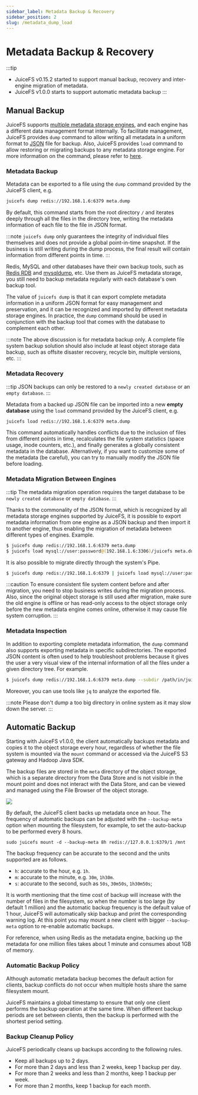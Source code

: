 ```yaml
---
sidebar_label: Metadata Backup & Recovery
sidebar_position: 2
slug: /metadata_dump_load
---
```

# Metadata Backup & Recovery

:::tip
- JuiceFS v0.15.2 started to support manual backup, recovery and inter-engine migration of metadata.
- JuiceFS v1.0.0 starts to support automatic metadata backup
:::

## Manual Backup

JuiceFS supports [multiple metadata storage engines](../guide/how_to_setup_metadata_engine.md), and each engine has a different data management format internally. To facilitate management, JuiceFS provides `dump` command to allow writing all metadata in a uniform format to [JSON](https://www.json.org/json-en.html) file for backup. Also, JuiceFS provides `load` command to allow restoring or migrating backups to any metadata storage engine. For more information on the command, please refer to [here](../reference/command_reference.md#juicefs-dump).

### Metadata Backup

Metadata can be exported to a file using the `dump` command provided by the JuiceFS client, e.g.

```bash
juicefs dump redis://192.168.1.6:6379 meta.dump
```

By default, this command starts from the root directory `/` and iterates deeply through all the files in the directory tree, writing the metadata information of each file to the file in JSON format.

:::note
`juicefs dump` only guarantees the integrity of individual files themselves and does not provide a global point-in-time snapshot. If the business is still writing during the dump process, the final result will contain information from different points in time.
:::

Redis, MySQL and other databases have their own backup tools, such as [Redis RDB](https://redis.io/topics/persistence#backing-up-redis-data) and [mysqldump](https://dev.mysql.com/doc/mysql-backup-excerpt/5.7/en/mysqldump-sql-format.html), etc. Use them as JuiceFS metadata storage, you still need to backup metadata regularly with each database's own backup tool.

The value of `juicefs dump` is that it can export complete metadata information in a uniform JSON format for easy management and preservation, and it can be recognized and imported by different metadata storage engines. In practice, the `dump` command should be used in conjunction with the backup tool that comes with the database to complement each other.

:::note
The above discussion is for metadata backup only. A complete file system backup solution should also include at least object storage data backup, such as offsite disaster recovery, recycle bin, multiple versions, etc.
:::

### Metadata Recovery

:::tip
JSON backups can only be restored to a `newly created database` or an `empty database`.
:::

Metadata from a backed up JSON file can be imported into a new **empty database** using the `load` command provided by the JuiceFS client, e.g.

```bash
juicefs load redis://192.168.1.6:6379 meta.dump
```

This command automatically handles conflicts due to the inclusion of files from different points in time, recalculates the file system statistics (space usage, inode counters, etc.), and finally generates a globally consistent metadata in the database. Alternatively, if you want to customize some of the metadata (be careful), you can try to manually modify the JSON file before loading.

### Metadata Migration Between Engines

:::tip
The metadata migration operation requires the target database to be `newly created database` or `empty database`.
:::

Thanks to the commonality of the JSON format, which is recognized by all metadata storage engines supported by JuiceFS, it is possible to export metadata information from one engine as a JSON backup and then import it to another engine, thus enabling the migration of metadata between different types of engines. Example.

```bash
$ juicefs dump redis://192.168.1.6:6379 meta.dump
$ juicefs load mysql://user:password@(192.168.1.6:3306)/juicefs meta.dump
```

It is also possible to migrate directly through the system's Pipe.

```bash
$ juicefs dump redis://192.168.1.6:6379 | juicefs load mysql://user:password@(192.168.1.6:3306)/juicefs
```

:::caution
To ensure consistent file system content before and after migration, you need to stop business writes during the migration process. Also, since the original object storage is still used after migration, make sure the old engine is offline or has read-only access to the object storage only before the new metadata engine comes online, otherwise it may cause file system corruption.
:::

### Metadata Inspection

In addition to exporting complete metadata information, the `dump` command also supports exporting metadata in specific subdirectories. The exported JSON content is often used to help troubleshoot problems because it gives the user a very visual view of the internal information of all the files under a given directory tree. For example.

```bash
$ juicefs dump redis://192.168.1.6:6379 meta.dump --subdir /path/in/juicefs
```

Moreover, you can use tools like `jq` to analyze the exported file.

:::note
Please don't dump a too big directory in online system as it may slow down the server.
:::

## Automatic Backup

Starting with JuiceFS v1.0.0, the client automatically backups metadata and copies it to the object storage every hour, regardless of whether the file system is mounted via the `mount` command or accessed via the JuiceFS S3 gateway and Hadoop Java SDK.

The backup files are stored in the `meta` directory of the object storage, which is a separate directory from the Data Store and is not visible in the mount point and does not interact with the Data Store, and can be viewed and managed using the File Browser of the object storage.

![](../images/meta-auto-backup-list.png)

By default, the JuiceFS client backs up metadata once an hour. The frequency of automatic backups can be adjusted with the `--backup-meta` option when mounting the filesystem, for example, to set the auto-backup to be performed every 8 hours.

```shell
sudo juicefs mount -d --backup-meta 8h redis://127.0.0.1:6379/1 /mnt
```

The backup frequency can be accurate to the second and the units supported are as follows.

- `h`: accurate to the hour, e.g. `1h`.
- `m`: accurate to the minute, e.g. `30m`, `1h30m`.
- `s`: accurate to the second, such as `50s`, `30m50s`, `1h30m50s`;

It is worth mentioning that the time cost of backup will increase with the number of files in the filesystem, so when the number is too large (by default 1 million) and the automatic backup frequency is the default value of 1 hour, JuiceFS will automatically skip backup and print the corresponding warning log. At this point you may mount a new client with bigger `--backup-meta` option to re-enable automatic backups.

For reference, when using Redis as the metadata engine, backing up the metadata for one million files takes about 1 minute and consumes about 1GB of memory.

### Automatic Backup Policy

Although automatic metadata backup becomes the default action for clients, backup conflicts do not occur when multiple hosts share the same filesystem mount.

JuiceFS maintains a global timestamp to ensure that only one client performs the backup operation at the same time. When different backup periods are set between clients, then the backup is performed with the shortest period setting.

### Backup Cleanup Policy

JuiceFS periodically cleans up backups according to the following rules.

- Keep all backups up to 2 days.
- For more than 2 days and less than 2 weeks, keep 1 backup per day.
- For more than 2 weeks and less than 2 months, keep 1 backup per week.
- For more than 2 months, keep 1 backup for each month.


